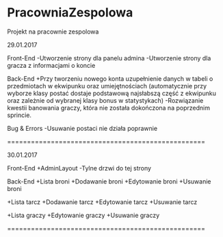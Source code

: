 # PracowniaZespolowa
Projekt na pracownie zespolowa

29.01.2017

Front-End
-Utworzenie strony dla panelu admina
-Utworzenie strony dla gracza z informacjami o koncie

Back-End
+Przy tworzeniu nowego konta uzupełnienie danych w tabeli o przedmiotach w ekwipunku oraz umiejętnościach 
    (automatycznie przy wyborze klasy postać dostaje podstawową najsłabszą część z ekwipunku oraz zależnie od wybranej klasy bonus w statystykach)
-Rozwiązanie kwestii banowania graczy, która nie została dokończona na poprzednim sprincie.
    
Bug & Errors
-Usuwanie postaci nie działa poprawnie

==================================================

30.01.2017

Front-End
+AdminLayout
-Tylne drzwi do tej strony

Back-End
+Lista broni
+Dodawanie broni
+Edytowanie broni
+Usuwanie broni

+Lista tarcz
+Dodawanie tarcz
+Edytowanie tarcz
+Usuwanie tarcz

+Lista graczy
+Edytowanie graczy
+Usuwanie graczy
        
==================================================
